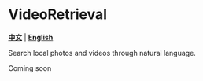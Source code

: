 # VideoRetrieval

[**中文**](./README.md) | [**English**](./README_EN.md)

Search local photos and videos through natural language.

Coming soon
